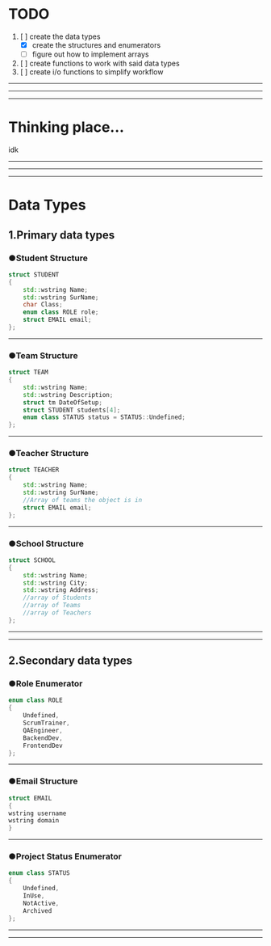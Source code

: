 ﻿# TODO

1. [ ] create the data types
	- [x] create the structures and enumerators 
	- [ ] figure out how to implement arrays
2. [ ] create functions to work with said data types
3. [ ] create i/o functions to simplify workflow

---
---
---

# Thinking place...

idk


---
---
---

# Data Types

## 1.Primary data types

###	●Student Structure

```c++
struct STUDENT
{
	std::wstring Name;
	std::wstring SurName;
	char Class;
	enum class ROLE role;
	struct EMAIL email;
};
```

---
### ●Team Structure
```c++
struct TEAM
{
	std::wstring Name;
	std::wstring Description;
	struct tm DateOfSetup;
	struct STUDENT students[4];
	enum class STATUS status = STATUS::Undefined;
};
```
---
### ●Teacher Structure
```c++
struct TEACHER
{
	std::wstring Name;
	std::wstring SurName;
	//Array of teams the object is in
	struct EMAIL email;
};
```

---
### ●School Structure
```c++
struct SCHOOL
{
	std::wstring Name;
	std::wstring City;
	std::wstring Address;
	//array of Students
	//array of Teams
	//array of Teachers
};
```

---
---

## 2.Secondary data types

### ●Role Enumerator
```c++
enum class ROLE
{
	Undefined,
	ScrumTrainer,
	QAEngineer,
	BackendDev,
	FrontendDev
};
```
---
### ●Email Structure
```c++
struct EMAIL
{
wstring username
wstring domain
}
```
---
### ●Project Status Enumerator
```c++
enum class STATUS
{
	Undefined,
	InUse,
	NotActive,
	Archived
};
```
---
---
